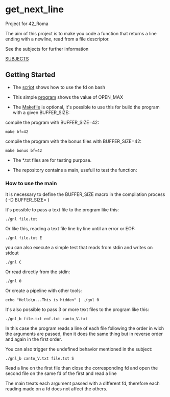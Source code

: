 # get_next_line

Project for 42_Roma

The aim of this project is to make you code a function that returns a line ending with a newline, read from a file descriptor.

See the subjects for further information

[SUBJECTS](Resources/en.subject.pdf)

## Getting Started

- The [script](Resources/fun_with_fd.sh) shows how to use the fd on bash

- This simple [program](Resources/main_test_o_max.c) shows the value of OPEN_MAX

- The [Makefile](Makefile) is optional, it's possible to use this for build the program with a given BUFFER_SIZE:

compile the program with BUFFER_SIZE=42:

```
make bf=42
```

compile the program with the bonus files with BUFFER_SIZE=42:

```
make bonus bf=42
```

- The *.txt files are for testing purpose.

- The repository contains a main, usefull to test the function:

### How to use the main

It is necessary to define the BUFFER_SIZE macro in the compilation process ( -D BUFFER_SIZE= )

It's possible to pass a text file to the program like this:

```
./gnl file.txt
```

Or like this, reading a text file line by line until an error or EOF:

```
./gnl file.txt E
```

you can also execute a simple test that reads from stdin and writes on stdout

```
./gnl C
```

Or read directly from the stdin:

```
./gnl 0
```

Or create a pipeline with other tools:

```
echo "Hello\n...This is hidden" | ./gnl 0
```

It's also possible to pass 3 or more text files to the program like this:

```
./gnl_b file.txt eof.txt canto_V.txt
```
In this case the program reads a line of each file following the order in wich the arguments
are passed, then it does the same thing but in reverse order and again in the first order.

You can also trigger the undefined behavior mentioned in the subject:

```
./gnl_b canto_V.txt file.txt S
```
Read a line on the first file than close the corresponding fd and open the second file on the same fd of the first and read a line

The main treats each argument passed with a different fd, therefore each reading made on a fd does not affect the others.
